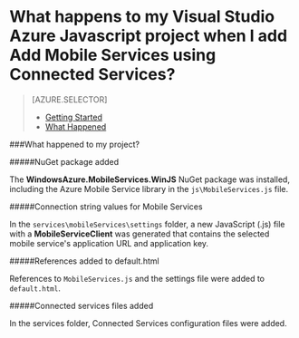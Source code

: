 <properties 
	pageTitle="What happens when you add Mobile Services to a Javvascript app by using Visual Studio Connected Services" 
	description="Describes what happened to your Azure Mobile Services project in Visual Studio" 
	services="mobile-services" 
	documentationCenter="" 
	authors="patshea123" 
	manager="douge" 
	editor=""/>

<tags 
	ms.service="mobile-services" 
	ms.date="07/02/2015" 
	wacn.date=""/>

# What happens to my Visual Studio Azure Javascript project when I add Add Mobile Services using Connected Services?

> [AZURE.SELECTOR]
> - [Getting Started](/documentation/articles/vs-mobile-services-javascript-getting-started)
> - [What Happened](/documentation/articles/vs-mobile-services-javascript-what-happened)

###What happened to my project?

#####NuGet package added

The **WindowsAzure.MobileServices.WinJS** NuGet package was installed, including the Azure Mobile Service library in the `js\MobileServices.js` file.
  
#####Connection string values for Mobile Services 

In the `services\mobileServices\settings` folder, a new JavaScript (.js) file with a **MobileServiceClient** was generated that contains the selected mobile service's application URL and application key.  


#####References added to default.html

References to `MobileServices.js` and the settings file were added to `default.html`.  


#####Connected services files added

In the services folder, Connected Services configuration files were added.



 